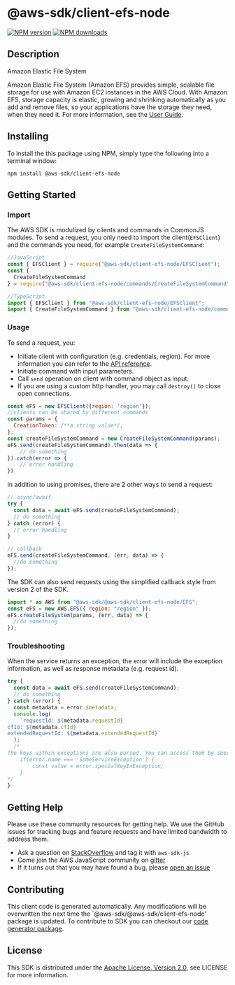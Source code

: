 # @aws-sdk/client-efs-node

[![NPM version](https://img.shields.io/npm/v/@aws-sdk/client-efs-node/preview.svg)](https://www.npmjs.com/package/@aws-sdk/client-efs-node)
[![NPM downloads](https://img.shields.io/npm/dm/@aws-sdk/client-efs-node.svg)](https://www.npmjs.com/package/@aws-sdk/client-efs-node)

## Description

<fullname>Amazon Elastic File System</fullname> <p>Amazon Elastic File System (Amazon EFS) provides simple, scalable file storage for use with Amazon EC2 instances in the AWS Cloud. With Amazon EFS, storage capacity is elastic, growing and shrinking automatically as you add and remove files, so your applications have the storage they need, when they need it. For more information, see the <a href="https://docs.aws.amazon.com/efs/latest/ug/api-reference.html">User Guide</a>.</p>

## Installing

To install the this package using NPM, simply type the following into a terminal window:

```
npm install @aws-sdk/client-efs-node
```

## Getting Started

### Import

The AWS SDK is modulized by clients and commands in CommonJS modules. To send a request, you only need to import the client(`EFSClient`) and the commands you need, for example `CreateFileSystemCommand`:

```javascript
//JavaScript
const { EFSClient } = require("@aws-sdk/client-efs-node/EFSClient");
const {
  CreateFileSystemCommand
} = require("@aws-sdk/client-efs-node/commands/CreateFileSystemCommand");
```

```javascript
//TypeScript
import { EFSClient } from "@aws-sdk/client-efs-node/EFSClient";
import { CreateFileSystemCommand } from "@aws-sdk/client-efs-node/commands/CreateFileSystemCommand";
```

### Usage

To send a request, you:

- Initiate client with configuration (e.g. credentials, region). For more information you can refer to the [API reference][].
- Initiate command with input parameters.
- Call `send` operation on client with command object as input.
- If you are using a custom http handler, you may call `destroy()` to close open connections.

```javascript
const eFS = new EFSClient({region: 'region'});
//clients can be shared by different commands
const params = {
  CreationToken: /**a string value*/,
};
const createFileSystemCommand = new CreateFileSystemCommand(params);
eFS.send(createFileSystemCommand).then(data => {
    // do something
}).catch(error => {
    // error handling
})
```

In addition to using promises, there are 2 other ways to send a request:

```javascript
// async/await
try {
  const data = await eFS.send(createFileSystemCommand);
  // do something
} catch (error) {
  // error handling
}
```

```javascript
// callback
eFS.send(createFileSystemCommand, (err, data) => {
  //do something
});
```

The SDK can also send requests using the simplified callback style from version 2 of the SDK.

```javascript
import * as AWS from "@aws-sdk/@aws-sdk/client-efs-node/EFS";
const eFS = new AWS.EFS({ region: "region" });
eFS.createFileSystem(params, (err, data) => {
  //do something
});
```

### Troubleshooting

When the service returns an exception, the error will include the exception information, as well as response metadata (e.g. request id).

```javascript
try {
  const data = await eFS.send(createFileSystemCommand);
  // do something
} catch (error) {
  const metadata = error.$metadata;
  console.log(
    `requestId: ${metadata.requestId}
cfId: ${metadata.cfId}
extendedRequestId: ${metadata.extendedRequestId}`
  );
  /*
The keys within exceptions are also parsed. You can access them by specifying exception names:
    if(error.name === 'SomeServiceException') {
        const value = error.specialKeyInException;
    }
*/
}
```

## Getting Help

Please use these community resources for getting help. We use the GitHub issues for tracking bugs and feature requests and have limited bandwidth to address them.

- Ask a question on [StackOverflow](https://stackoverflow.com/questions/tagged/aws-sdk-js) and tag it with `aws-sdk-js`
- Come join the AWS JavaScript community on [gitter](https://gitter.im/aws/aws-sdk-js-v3)
- If it turns out that you may have found a bug, please [open an issue](https://github.com/aws/aws-sdk-js-v3/issues)

## Contributing

This client code is generated automatically. Any modifications will be overwritten the next time the `@aws-sdk/@aws-sdk/client-efs-node' package is updated. To contribute to SDK you can checkout our [code generator package][].

## License

This SDK is distributed under the
[Apache License, Version 2.0](http://www.apache.org/licenses/LICENSE-2.0),
see LICENSE for more information.

[code generator package]: https://github.com/aws/aws-sdk-js-v3/tree/master/packages/service-types-generator
[api reference]: https://docs.aws.amazon.com/AWSJavaScriptSDK/latest/
